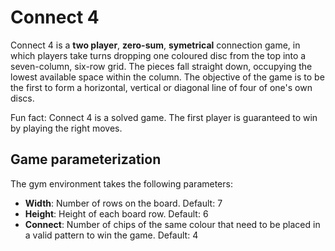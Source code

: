 # Connect 4

Connect 4 is a **two player**, **zero-sum**, **symetrical** connection game, in
which players take turns dropping one coloured disc from the top into a
seven-column, six-row grid. The pieces fall straight down, occupying the lowest
available space within the column. The objective of the game is to be the first
to form a horizontal, vertical or diagonal line of four of one's own discs.

Fun fact: Connect 4 is a solved game. The first player is guaranteed to win by
playing the right moves.

## Game parameterization

The gym environment takes the following parameters:
+ **Width**: Number of rows on the board. Default: 7
+ **Height**: Height of each board row. Default: 6
+ **Connect**: Number of chips of the same colour that need to be placed in a valid pattern to win the game. Default: 4
